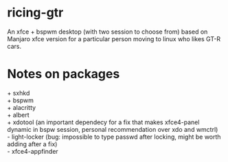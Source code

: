 # ricing-gtr
An xfce + bspwm desktop (with two session to choose from) based on Manjaro xfce version for a particular person moving to linux who likes GT-R cars.

# Notes on packages
\+ sxhkd <br>
\+ bspwm <br>
\+ alacritty <br>
\+ albert <br>
\+ xdotool (an important dependecy for a fix that makes xfce4-panel dynamic in bspw session, personal recommendation over xdo and wmctrl) <br>
\- light-locker (bug: impossible to type passwd after locking, might be worth adding after a fix)<br>
\- xfce4-appfinder <br>


